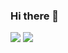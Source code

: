 ### Hi there 👋

[![](https://img.shields.io/badge/day%20📅-13-blue)](https://adventofcode.com/)
[![](https://img.shields.io/badge/stars%20⭐-19-yellow)](https://adventofcode.com/)
